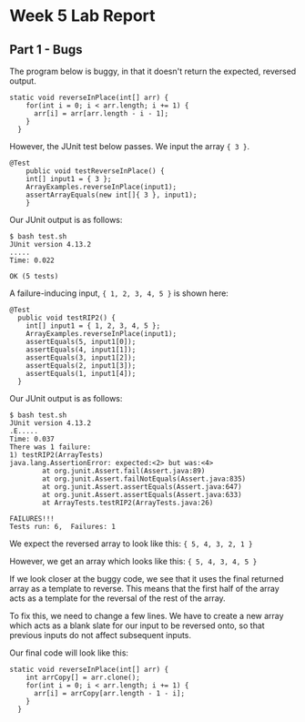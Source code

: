 # Week 5 Lab Report
## Part 1 - Bugs
The program below is buggy, in that it doesn't return the expected, reversed output.

```
static void reverseInPlace(int[] arr) {
    for(int i = 0; i < arr.length; i += 1) {
      arr[i] = arr[arr.length - i - 1];
    }
  }
```

However, the JUnit test below passes. We input the array `{ 3 }`.

```
@Test 
	public void testReverseInPlace() {
    int[] input1 = { 3 };
    ArrayExamples.reverseInPlace(input1);
    assertArrayEquals(new int[]{ 3 }, input1);
	}
```
Our JUnit output is as follows:

```
$ bash test.sh
JUnit version 4.13.2
.....
Time: 0.022

OK (5 tests)
```

A failure-inducing input, `{ 1, 2, 3, 4, 5 }` is shown here:

```
@Test
  public void testRIP2() {
    int[] input1 = { 1, 2, 3, 4, 5 };
    ArrayExamples.reverseInPlace(input1);
    assertEquals(5, input1[0]);
    assertEquals(4, input1[1]);
    assertEquals(3, input1[2]);
    assertEquals(2, input1[3]);
    assertEquals(1, input1[4]);
  }
```

Our JUnit output is as follows:

```
$ bash test.sh
JUnit version 4.13.2
.E.....
Time: 0.037
There was 1 failure:
1) testRIP2(ArrayTests)
java.lang.AssertionError: expected:<2> but was:<4>
        at org.junit.Assert.fail(Assert.java:89)
        at org.junit.Assert.failNotEquals(Assert.java:835) 
        at org.junit.Assert.assertEquals(Assert.java:647)  
        at org.junit.Assert.assertEquals(Assert.java:633)  
        at ArrayTests.testRIP2(ArrayTests.java:26)

FAILURES!!!
Tests run: 6,  Failures: 1
```

We expect the reversed array to look like this: ` { 5, 4, 3, 2, 1 } `

However, we get an array which looks like this: ` { 5, 4, 3, 4, 5 } `

If we look closer at the buggy code, we see that it uses the final returned array as a template to reverse. This means that the first half of the array acts as a template for the reversal of the rest of the array.

To fix this, we need to change a few lines. We have to create a new array which acts as a blank slate for our input to be reversed onto, so that previous inputs do not affect subsequent inputs.

Our final code will look like this:
```
static void reverseInPlace(int[] arr) {
    int arrCopy[] = arr.clone();
    for(int i = 0; i < arr.length; i += 1) {
      arr[i] = arrCopy[arr.length - 1 - i];
    }
  }
```







